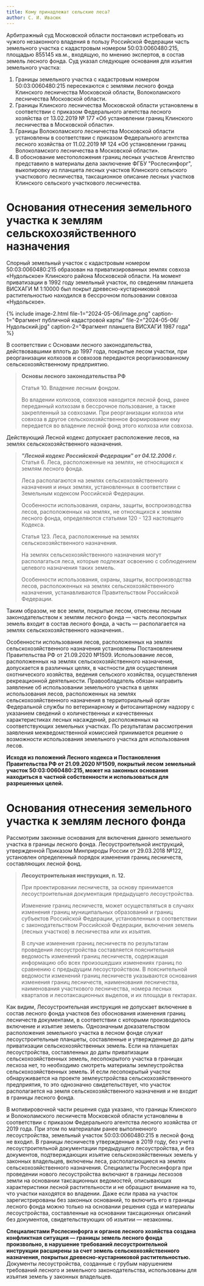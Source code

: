 ```yaml
---
title: Кому принадлежат сельские леса?
author: С. И. Ивасюк
---
```


Арбитражный суд Московской области постановил истребовать из чужого незаконного владения в пользу Российской Федерации часть земельного участка с кадастровым номером 50:03:0060480:215, площадью 855145 кв.м., входящую, по мнению экспертов, в состав земель лесного фонда. Суд указал следующие основания для изъятия земельного участка:

1. Границы земельного участка с кадастровым номером 50:03:0060480:215 пересекаются с землями лесного фонда Клинского лесничества Московской области, Волоколамского лесничества Московской области.
2. Границы Клинского лесничества Московской области установлены в соответствии с
   приказом Федерального агентства лесного хозяйства от 13.02.2019 № 177 «Об
   установлении границ Клинского лесничества в Московской области».
3. Границы Волоколамского лесничества Московской области установлены в
   соответствии с приказом Федерального агентства лесного хозяйства от 11.02.2019 №
   124 «Об установлении границ Волоколамского лесничества в Московской области».
4. В обоснование местоположения границ лесных участков Агентство представило в
   материалы дела заключение ФГБУ "Рослесинфорг", выкопировку из планшета лесных
   участков Клинского сельского участкового лесничества, таксационное описание
   лесных участков Клинского сельского участкового лесничества.

# Основания отнесения земельного участка к землям сельскохозяйственного назначения

Спорный земельный участок с кадастровым номером 50:03:0060480:215 образован на приватизированных землях совхоза «Нудольское» Клинского района Московской области. На момент приватизации в 1992 году земельный участок, по сведениям планшета ВИСХАГИ М 1:10000 был покрыт древесно-кустарниковой растительностью находился в бессрочном пользовании совхоза «Нудольское». 

{% include image-2.html 
file-1="2024-05-06/image.png" caption-1="Фрагмент публичной кадастровой карты" 
file-2="2024-05-06/Нудольский.jpg" caption-2="Фрагмент планшета ВИСХАГИ 1987 года" %}

В соответствии с Основами лесного законодательства, действовавшими вплоть до 1997 года, покрытые лесом участки, при реорганизации колхозов и совхозов передаются реорганизованному сельскохозяйственному предприятию.

> **Основы лесного законодательства РФ**
>
> Статья 10. Владение лесным фондом. 
>
> Во владении колхозов, совхозов находится лесной фонд, ранее переданный колхозам в бессрочное пользование, а также закрепленный за совхозами. При реорганизации колхоза или совхоза в другое сельскохозяйственное формирование ему передается во владение лесной фонд этого колхоза или совхоза.

Действующий Лесной кодекс допускает расположение лесов, на землях сельскохозяйственного назначения.

> ***"Лесной кодекс Российской Федерации" от 04.12.2006 г.***   
> Статья 6. Леса, расположенные на землях, не относящихся к землям лесного фонда.
>
> Леса располагаются на землях сельскохозяйственного назначения и иных землях, установленных в соответствии с Земельным кодексом Российской Федерации.
>
> Особенности использования, охраны, защиты, воспроизводства лесов, расположенных на землях, не относящихся к землям лесного фонда, определяются статьями 120 - 123 настоящего Кодекса.
>
> Статья 123. Леса, расположенные на землях сельскохозяйственного назначения.
>
> На землях сельскохозяйственного назначения могут располагаться леса, которые подлежат освоению с соблюдением целевого назначения таких земель.
>
> Особенности использования, охраны, защиты, воспроизводства лесов, расположенных на землях сельскохозяйственного назначения, устанавливаются Правительством Российской Федерации.

Таким образом, не все земли, покрытые лесом, отнесены лесным законодательством к землям лесного фонда — часть лесопокрытых земель входит в состав лесного фонда, а часть — располагается на землях сельскохозяйственного назначения..

Особенности использования лесов, расположенных на землях сельскохозяйственного назначения установлены Постановлением Правительства РФ от 21.09.2020 №1509. Использование лесов, расположенных на землях сельскохозяйственного назначения, допускается в различных целях, в частности для осуществления охотнического хозяйства, ведения сельского хозяйства, осуществления рекреационной деятельности. Правообладатель обязан направить заявление об использовании земельного участка в целях использования лесов, расположенных на землях сельскохозяйственного назначения в территориальный орган Федеральной службы по ветеринарному и фитосанитарному надзору с указанием сведений о количественных и качественных характеристиках лесных насаждений, расположенных на соответствующих земельных участках. По результатам рассмотрения заявления межведомственной комиссией принимается решение о возможности использования земельного участка для использования лесов.

**Исходя из положений Лесного кодекса и Постановления Правительства РФ от 21.09.2020 №1509, покрытый лесом земельный участок 50:03:0060480:215, может на законных основания находиться в частной собственности и использоваться для разрешенных целей.** 

# Основания отнесения земельного участка к землям лесного фонда

Рассмотрим законные основания для включения данного земельного участка в границы лесного фонда. Лесоустроительной инструкций, утвержденной Приказом Минприроды России от 29.03.2018 №122, установлен определенный порядок изменения границ лесничеств, составляющих лесной фонд.

> **Лесоустроительная инструкция, п. 12.** 
>
> При проектировании лесничеств, за основу принимается лесоустроительная документация предыдущего лесоустройства.
>
> Изменение границ лесничеств, может осуществляться в случаях изменения границ муниципальных образований и границ субъектов Российской Федерации, установленных в соответствии с законодательством Российской Федерации, включения земель (лесных участков) в лесничества или их изъятия.
>
> В случае изменения границ лесничеств по результатам проведения лесоустройства составляется пояснительная ведомость изменений границ лесничеств, содержащая информацию обо всех произошедших изменениях границ по сравнению с предыдущим лесоустройством. В пояснительной ведомости изменений границ лесничеств указываются основания изменения границ лесничеств, наименования лесничества, наименования участкового лесничества, номера лесных кварталов и лесотаксационных выделов, и их площади в гектарах.

Как видим, Лесоустроительная инструкция не допускает включение в состав лесного фонда участков без обоснования изменения границ лесничеств документами, в соответствии с которыми производилось включение и изъятие земель. Однозначным доказательством расположения земельного участка в лесном фонде служат лесоустроительные планшеты, составленные и утвержденные до даты приватизации сельскохозяйственных земель. Если на планшетах лесоустройства, составленных до даты приватизации сельскохозяйственных земель, лесопокрытого участка в границах лесхоза нет, то необходимо смотреть материалы землеустройства сельскохозяйственных земель. И если лесопокрытый участок обнаруживается на проекте землеустройства сельскохозяйственного предприятия, то это однозначно свидетельствует, что участок располагается на земля сельскохозяйственного назначения и не входит в границы лесного фонда.

В мотивировочной части решения суда указано, что границы Клинского и Волоколамского лесничеств Московской области установлены в соответствии с приказом Федерального агентства лесного хозяйства от 2019 года. При этом по материалам ранее выполненного лесоустройства, земельный участок 50:03:0060480:215 в лесной фонд не входил. В границы лесничеств утвержденные в 2019 году, без учета лесоустроительной документации предыдущего лесоустройства, и без документов, подтверждающих изъятие сельскохозяйственных земель у законных владельцев, включены леса, располагающиеся на землях сельскохозяйственного назначения. Специалисты Рослесинфорга при проведении нового лесоустройства включают в границы лесхозов земли на основании таксационных ведомостей, описывающих характеристики лесной растительности и не обращают внимание на то, что участки находятся во владении. Даже если права на участок зарегистрированы без законных оснований, то включить его в границы лесного фонда можно только на основании решения суда и материалы лесоустройства, составленные на основании таксационных описаний без документов, свидетельствующих об изъятии — незаконны. 

**Специалистами Рослесинфорга и органов лесного хозяйства создана конфликтная ситуация — границы земель лесного фонда произвольно, в нарушение требований лесоустроительной инструкции расширены за счет земель сельскохозяйственного назначения, покрытых древесно-кустарниковой растительностью.** Документы лесоустройства, созданные с грубым нарушением требований лесного и земельного законодательства, использованы для изъятия земель у законных владельцев.

